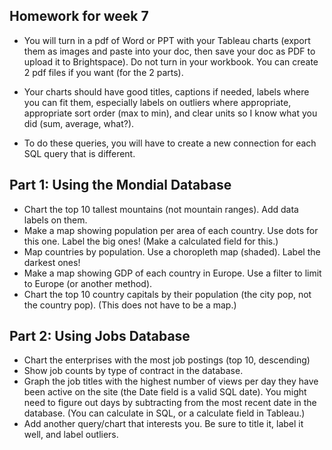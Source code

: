 
## Homework for week 7


* You will turn in a pdf of Word or PPT with your Tableau charts (export them as images and paste into your doc, then save your doc as PDF to upload it to Brightspace).  Do not turn in your workbook.  You can create 2 pdf files if you want (for the 2 parts).

* Your charts should have good titles, captions if needed, labels where you can fit them, especially labels on outliers where appropriate, appropriate sort order (max to min), and clear units so I know what you did (sum, average, what?).

* To do these queries, you will have to create a new connection for each SQL query that is different.

## Part 1: Using the Mondial Database

* Chart the top 10 tallest mountains (not mountain ranges). Add data labels on them.
* Make a map showing population per area of each country. Use dots for this one. Label the big ones! (Make a calculated field for this.)
* Map countries by population. Use a choropleth map (shaded). Label the darkest ones!
* Make a map showing GDP of each country in Europe. Use a filter to limit to Europe (or another method).
* Chart the top 10 country capitals by their population (the city pop, not the country pop). (This does not have to be a map.)

## Part 2: Using Jobs Database

* Chart the enterprises with the most job postings (top 10, descending)
* Show job counts by type of contract in the database.
* Graph the job titles with the highest number of views per day they have been active on the site (the Date field is a valid SQL date). You might need to figure out days by subtracting from the most recent date in the database. (You can calculate in SQL, or a calculate field in Tableau.)
* Add another query/chart that interests you. Be sure to title it, label it well, and label outliers.
